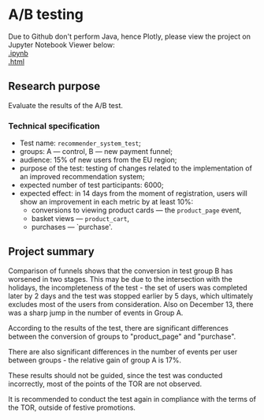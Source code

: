 # A/B testing

Due to Github don't perform Java, hence Plotly, please view the project on Jupyter Notebook Viewer below:  
[.ipynb](https://nbviewer.org/github/Lalerie/Portfolio/blob/main/Project_2_AB_test/Project11_ABtest_2022.12.04_ver5_final.ipynb)  
[.html](https://github.com/Lalerie/Portfolio/blob/main/Project_2_AB_test/Project11_ABtest_2022.12.04_ver5_final.html)  

## Research purpose
Evaluate the results of the A/B test.

### Technical specification
- Test name: `recommender_system_test`;
- groups: A — control, B — new payment funnel;
- audience: 15% of new users from the EU region;
- purpose of the test: testing of changes related to the implementation of an improved recommendation system;
- expected number of test participants: 6000;
- expected effect: in 14 days from the moment of registration, users will show an improvement in each metric by at least 10%:
    - conversions to viewing product cards — the `product_page` event,
    - basket views — `product_cart`,
    - purchases — `purchase'.

## Project summary 
Comparison of funnels shows that the conversion in test group B has worsened in two stages. 
This may be due to the intersection with the holidays, the incompleteness of the test - the set of users was completed later by 2 days and the test was stopped earlier by 5 days, which ultimately excludes most of the users from consideration. Also on December 13, there was a sharp jump in the number of events in Group A.

According to the results of the test, there are significant differences between the conversion of groups to "product_page" and "purchase".  

There are also significant differences in the number of events per user between groups - the relative gain of group A is 17%.   

These results should not be guided, since the test was conducted incorrectly, most of the points of the TOR are not observed.

It is recommended to conduct the test again in compliance with the terms of the TOR, outside of festive promotions.

